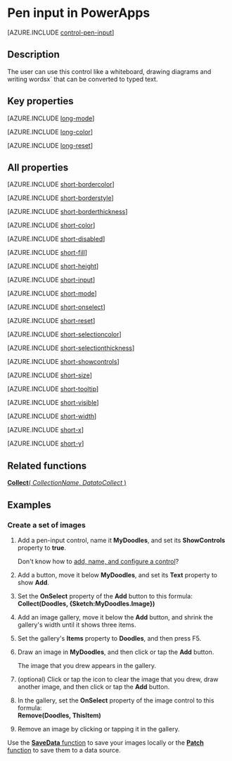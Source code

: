 <properties
    pageTitle="Pen input: reference | Microsoft PowerApps"
    description="Information, including properties and examples, about the pen-input control"
    services=""
    suite="powerapps"
    documentationCenter="na"
    authors="aftowen"
    manager="erikre"
    editor=""
    tags=""/>

<tags
   ms.service="powerapps"
   ms.devlang="na"
   ms.topic="article"
   ms.tgt_pltfrm="na"
   ms.workload="na"
   ms.date="02/29/2016"
   ms.author="anneta"/>

# Pen input in PowerApps #
[AZURE.INCLUDE [control-pen-input](../../includes/control-pen-input.md)]

## Description ##
The user can use this control like a whiteboard, drawing diagrams and writing wordsx` that can be converted to typed text.

## Key properties ##

[AZURE.INCLUDE [long-mode](../../includes/long-mode.md)]

[AZURE.INCLUDE [long-color](../../includes/long-color.md)]

[AZURE.INCLUDE [long-reset](../../includes/long-reset.md)]

## All properties ##

[AZURE.INCLUDE [short-bordercolor](../../includes/short-bordercolor.md)]

[AZURE.INCLUDE [short-borderstyle](../../includes/short-borderstyle.md)]

[AZURE.INCLUDE [short-borderthickness](../../includes/short-borderthickness.md)]

[AZURE.INCLUDE [short-color](../../includes/short-color.md)]

[AZURE.INCLUDE [short-disabled](../../includes/short-disabled.md)]

[AZURE.INCLUDE [short-fill](../../includes/short-fill.md)]

[AZURE.INCLUDE [short-height](../../includes/short-height.md)]

[AZURE.INCLUDE [short-input](../../includes/short-input.md)]

[AZURE.INCLUDE [short-mode](../../includes/short-mode.md)]

[AZURE.INCLUDE [short-onselect](../../includes/short-onselect.md)]

[AZURE.INCLUDE [short-reset](../../includes/short-reset.md)]

[AZURE.INCLUDE [short-selectioncolor](../../includes/short-selectioncolor.md)]

[AZURE.INCLUDE [short-selectionthickness](../../includes/short-selectionthickness.md)]

[AZURE.INCLUDE [short-showcontrols](../../includes/short-showcontrols.md)]

[AZURE.INCLUDE [short-size](../../includes/short-size.md)]

[AZURE.INCLUDE [short-tooltip](../../includes/short-tooltip.md)]

[AZURE.INCLUDE [short-visible](../../includes/short-visible.md)]

[AZURE.INCLUDE [short-width](../../includes/short-width.md)]

[AZURE.INCLUDE [short-x](../../includes/short-x.md)]

[AZURE.INCLUDE [short-y](../../includes/short-y.md)]

## Related functions ##

[**Collect**( *CollectionName*, *DatatoCollect* )](function-clear-collect-clearcollect.md)

## Examples ##

### Create a set of images ###
1. Add a pen-input control, name it **MyDoodles**, and set its **ShowControls** property to **true**.

	Don't know how to [add, name, and configure a control](add-configure-controls.md)?

1. Add a button, move it below **MyDoodles**, and set its **Text** property to show **Add**.

1. Set the **OnSelect** property of the **Add** button to this formula:<br>
**Collect(Doodles, {Sketch:MyDoodles.Image})**

1. Add an image gallery, move it below the **Add** button, and shrink the gallery's width until it shows three items.

1. Set the gallery's **Items** property to **Doodles**, and then  press F5.

1. Draw an image in **MyDoodles**, and then click or tap the **Add** button.

	The image that you drew appears in the gallery.

1. (optional) Click or tap the icon to clear the image that you drew, draw another image, and then click or tap the **Add** button.

1. In the gallery, set the **OnSelect** property of the image control to this formula:<br>
**Remove(Doodles, ThisItem)**

1. Remove an image by clicking or tapping it in the gallery.

Use the [**SaveData** function](function-savedata-loaddata.md) to save your images locally or the [**Patch** function](function-patch.md) to save them to a data source.
